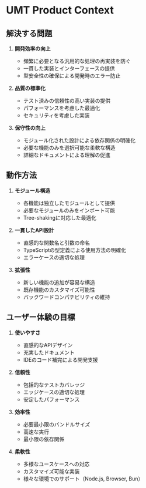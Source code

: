 # UMT Product Context

## 解決する問題

1. **開発効率の向上**
   - 頻繁に必要となる汎用的な処理の再実装を防ぐ
   - 一貫した実装とインターフェースの提供
   - 型安全性の確保による開発時のエラー防止

2. **品質の標準化**
   - テスト済みの信頼性の高い実装の提供
   - パフォーマンスを考慮した最適化
   - セキュリティを考慮した実装

3. **保守性の向上**
   - モジュール化された設計による依存関係の明確化
   - 必要な機能のみを選択可能な柔軟な構造
   - 詳細なドキュメントによる理解の促進

## 動作方法

1. **モジュール構造**
   - 各機能は独立したモジュールとして提供
   - 必要なモジュールのみをインポート可能
   - Tree-shakingに対応した最適化

2. **一貫したAPI設計**
   - 直感的な関数名と引数の命名
   - TypeScriptの型定義による使用方法の明確化
   - エラーケースの適切な処理

3. **拡張性**
   - 新しい機能の追加が容易な構造
   - 既存機能のカスタマイズ可能性
   - バックワードコンパチビリティの維持

## ユーザー体験の目標

1. **使いやすさ**
   - 直感的なAPIデザイン
   - 充実したドキュメント
   - IDEのコード補完による開発支援

2. **信頼性**
   - 包括的なテストカバレッジ
   - エッジケースの適切な処理
   - 安定したパフォーマンス

3. **効率性**
   - 必要最小限のバンドルサイズ
   - 高速な実行
   - 最小限の依存関係

4. **柔軟性**
   - 多様なユースケースへの対応
   - カスタマイズ可能な実装
   - 様々な環境でのサポート（Node.js, Browser, Bun）
